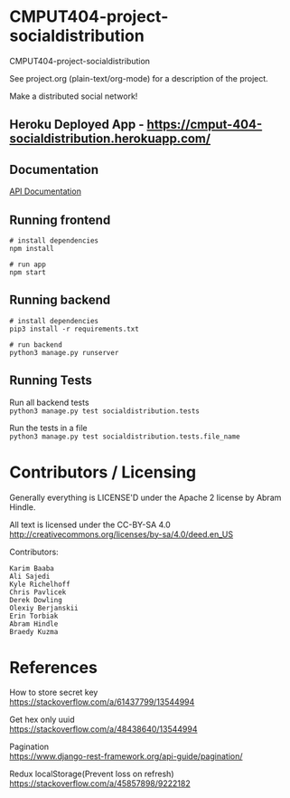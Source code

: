CMPUT404-project-socialdistribution
===================================

CMPUT404-project-socialdistribution

See project.org (plain-text/org-mode) for a description of the project.

Make a distributed social network!

## Heroku Deployed App - https://cmput-404-socialdistribution.herokuapp.com/

## Documentation
[API Documentation](https://app.swaggerhub.com/apis-docs/lida9/SocialDistribution/1.0.0-oas3)

## Running frontend
```
# install dependencies
npm install

# run app
npm start
```

## Running backend
```
# install dependencies
pip3 install -r requirements.txt

# run backend
python3 manage.py runserver
```

## Running Tests
Run all backend tests  
`python3 manage.py test socialdistribution.tests`

Run the tests in a file  
`python3 manage.py test socialdistribution.tests.file_name`

Contributors / Licensing
========================

Generally everything is LICENSE'D under the Apache 2 license by Abram Hindle.

All text is licensed under the CC-BY-SA 4.0 http://creativecommons.org/licenses/by-sa/4.0/deed.en_US

Contributors:

    Karim Baaba
    Ali Sajedi
    Kyle Richelhoff
    Chris Pavlicek
    Derek Dowling
    Olexiy Berjanskii
    Erin Torbiak
    Abram Hindle
    Braedy Kuzma

# References

How to store secret key  
https://stackoverflow.com/a/61437799/13544994

Get hex only uuid  
https://stackoverflow.com/a/48438640/13544994

Pagination  
https://www.django-rest-framework.org/api-guide/pagination/

Redux localStorage(Prevent loss on refresh)  
https://stackoverflow.com/a/45857898/9222182
